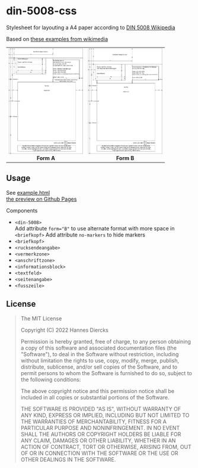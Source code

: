 # din-5008-css

Stylesheet for layouting a A4 paper according to [DIN 5008 Wikipedia](https://de.wikipedia.org/wiki/DIN_5008)  

Based on [these examples from wikimedia](https://commons.wikimedia.org/wiki/Category:DIN_5008?uselang=de)  
<table>
  <tr>
    <td align="center">
      <a href="https://raw.githubusercontent.com/grapefruit89/din-5008-css-forked-for-later/master/DIN_5008,_Form_A.svg" target="_blank">
        <img src="https://raw.githubusercontent.com/grapefruit89/din-5008-css-forked-for-later/master/DIN_5008,_Form_A.svg" width="200" alt="Form A">
      </a>
      <div><strong>Form A</strong></div>
    </td>
    <td align="center">
      <a href="https://raw.githubusercontent.com/grapefruit89/din-5008-css-forked-for-later/master/DIN_5008_Form_B.svg" target="_blank">
        <img src="https://raw.githubusercontent.com/grapefruit89/din-5008-css-forked-for-later/master/DIN_5008_Form_B.svg" width="200" alt="Form B">
      </a>
      <div><strong>Form B</strong></div>
    </td>
  </tr>
</table>


## Usage  
See [example.html](./index.html)  
[the preview on Github Pages](https://grapefruit89.github.io/din-5008-css-forked-for-later/)  









Components

- `<din-5008>`  
  Add attribute `form="B"` to use alternate format with more space in `<briefkopf>`
  Add attribute `no-markers` to hide markers
- `<briefkopf>`
- `<rucksendeangabe>`
- `<vermerkzone>`
- `<anschriftzone>`
- `<informationsblock>`
- `<textfeld>`
- `<seitenangabe>`
- `<fusszeile>`

## License

> The MIT License
>
> Copyright (C) 2022 Hannes Diercks
>
> Permission is hereby granted, free of charge, to any person obtaining a copy of
> this software and associated documentation files (the "Software"), to deal in
> the Software without restriction, including without limitation the rights to
> use, copy, modify, merge, publish, distribute, sublicense, and/or sell copies
> of the Software, and to permit persons to whom the Software is furnished to do
> so, subject to the following conditions:
>
> The above copyright notice and this permission notice shall be included in all
> copies or substantial portions of the Software.
>
> THE SOFTWARE IS PROVIDED "AS IS", WITHOUT WARRANTY OF ANY KIND, EXPRESS OR
> IMPLIED, INCLUDING BUT NOT LIMITED TO THE WARRANTIES OF MERCHANTABILITY, FITNESS
> FOR A PARTICULAR PURPOSE AND NONINFRINGEMENT. IN NO EVENT SHALL THE AUTHORS OR
> COPYRIGHT HOLDERS BE LIABLE FOR ANY CLAIM, DAMAGES OR OTHER LIABILITY, WHETHER
> IN AN ACTION OF CONTRACT, TORT OR OTHERWISE, ARISING FROM, OUT OF OR IN
> CONNECTION WITH THE SOFTWARE OR THE USE OR OTHER DEALINGS IN THE SOFTWARE.
